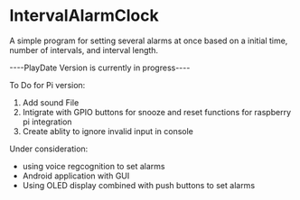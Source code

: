# IntervalAlarmClock
A simple program for setting several alarms at once based on a initial time, number of intervals, and interval length.

----PlayDate Version is currently in progress----

To Do for Pi version:
1. Add sound File
2. Intigrate with GPIO buttons for snooze and reset functions for raspberry pi integration
3. Create ablity to ignore invalid input in console

Under consideration:
- using voice regcognition to set alarms
- Android application with GUI
- Using OLED display combined with push buttons to set alarms
